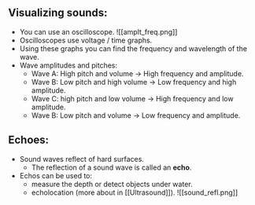 ## Visualizing sounds:
- You can use an oscilloscope.
![[amplt_freq.png]]
- Oscilloscopes use voltage / time graphs.
- Using these graphs you can find the frequency and wavelength of the wave.
- Wave amplitudes and pitches:
	- Wave A: High pitch and volume -> High frequency and amplitude.
	- Wave B: Low pitch and high volume -> Low frequency and high amplitude.
	- Wave C: high pitch and low volume -> High frequency and low amplitude.
	- Wave B: Low pitch and volume -> Low frequency and amplitude.

## Echoes:
- Sound waves reflect of hard surfaces.
	- The reflection of a sound wave is called an **echo**.
- Echos can be used to:
	- measure the depth or detect objects under water.
	- echolocation (more about in [[Ultrasound]]).
![[sound_refl.png]]